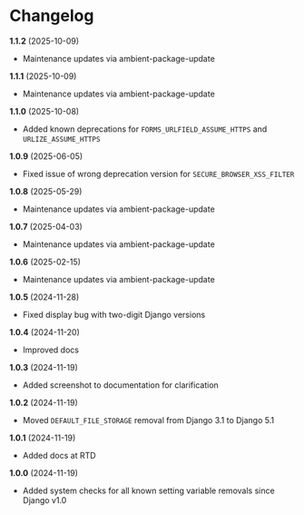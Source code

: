 # Changelog

**1.1.2** (2025-10-09)
  * Maintenance updates via ambient-package-update

**1.1.1** (2025-10-09)
  * Maintenance updates via ambient-package-update

**1.1.0** (2025-10-08)
  * Added known deprecations for `FORMS_URLFIELD_ASSUME_HTTPS` and `URLIZE_ASSUME_HTTPS`

**1.0.9** (2025-06-05)
  * Fixed issue of wrong deprecation version for `SECURE_BROWSER_XSS_FILTER`

**1.0.8** (2025-05-29)
  * Maintenance updates via ambient-package-update

**1.0.7** (2025-04-03)
  * Maintenance updates via ambient-package-update

**1.0.6** (2025-02-15)
  * Maintenance updates via ambient-package-update

**1.0.5** (2024-11-28)
   * Fixed display bug with two-digit Django versions

**1.0.4** (2024-11-20)
   * Improved docs

**1.0.3** (2024-11-19)
   * Added screenshot to documentation for clarification

**1.0.2** (2024-11-19)
   * Moved `DEFAULT_FILE_STORAGE` removal from Django 3.1 to Django 5.1

**1.0.1** (2024-11-19)
   * Added docs at RTD

**1.0.0** (2024-11-19)
   * Added system checks for all known setting variable removals since Django v1.0
